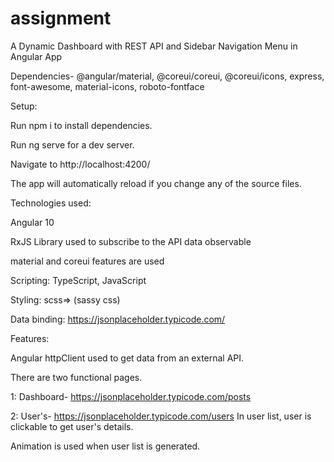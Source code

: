 # assignment
 A Dynamic Dashboard with REST API and Sidebar Navigation Menu in Angular App

Dependencies- @angular/material, @coreui/coreui, @coreui/icons, express, font-awesome, material-icons, roboto-fontface

Setup:

Run npm i to install dependencies.

Run ng serve for a dev server.

Navigate to http://localhost:4200/
 
The app will automatically reload if you change any of the source files.

Technologies used:

Angular 10

RxJS Library used to subscribe to the API data observable

material and coreui features are used

Scripting: TypeScript, JavaScript

Styling: scss=> (sassy css)

Data binding: https://jsonplaceholder.typicode.com/

Features:

Angular httpClient used to get data from an external API.

There are two functional pages.

1: Dashboard- https://jsonplaceholder.typicode.com/posts

2: User's- https://jsonplaceholder.typicode.com/users
In user list, user is clickable to get user's details.

Animation is used when user list is generated.

